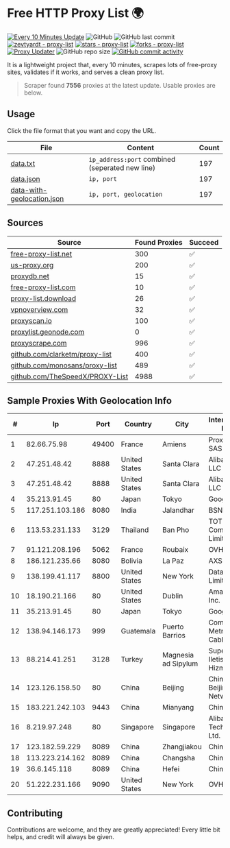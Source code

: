 
# Free HTTP Proxy List 🌍

[![Every 10 Minutes Update](https://github.com/mertguvencli/http-proxy-list/actions/workflows/main.yml/badge.svg?branch=main)](https://github.com/mertguvencli/http-proxy-list/actions/workflows/main.yml)
![GitHub](https://img.shields.io/github/license/mertguvencli/http-proxy-list)
![GitHub last commit](https://img.shields.io/github/last-commit/mertguvencli/http-proxy-list)
[![zevtyardt - proxy-list](https://img.shields.io/static/v1?label=zevtyardt&message=proxy-list&color=blue&logo=github)](https://github.com/zevtyardt/proxy-list "Go to GitHub repo")
[![stars - proxy-list](https://img.shields.io/github/stars/zevtyardt/proxy-list?style=social)](https://github.com/zevtyardt/proxy-list)
[![forks - proxy-list](https://img.shields.io/github/forks/zevtyardt/proxy-list?style=social)](https://github.com/zevtyardt/proxy-list)
[![Proxy Updater](https://github.com/zevtyardt/proxy-list/workflows/Proxy%20Updater/badge.svg)](https://github.com/zevtyardt/proxy-list/actions?query=workflow:"Proxy+Updater")
![GitHub repo size](https://img.shields.io/github/repo-size/zevtyardt/proxy-list)
[![GitHub commit activity](https://img.shields.io/github/commit-activity/m/zevtyardt/proxy-list?logo=commits)](https://github.com/zevtyardt/proxy-list/commits/main)

It is a lightweight project that, every 10 minutes, scrapes lots of free-proxy sites, validates if it works, and serves a clean proxy list.

> Scraper found **7556** proxies at the latest update. Usable proxies are below.

## Usage

Click the file format that you want and copy the URL.

|File|Content|Count|
|----|-------|-----|
|[data.txt](https://raw.githubusercontent.com/mertguvencli/http-proxy-list/main/proxy-list/data.txt)|`ip_address:port` combined (seperated new line)|197|
|[data.json](https://raw.githubusercontent.com/mertguvencli/http-proxy-list/main/proxy-list/data.json)|`ip, port`|197|
|[data-with-geolocation.json](https://raw.githubusercontent.com/mertguvencli/http-proxy-list/main/proxy-list/data-with-geolocation.json)|`ip, port, geolocation`|197|

## Sources

|Source|Found Proxies|Succeed|
|------|-------------|-------|
|[free-proxy-list.net](https://free-proxy-list.net)|300|✅|
|[us-proxy.org](https://www.us-proxy.org)|200|✅|
|[proxydb.net](http://proxydb.net)|15|✅|
|[free-proxy-list.com](https://free-proxy-list.com/?page=&port=&type%5B%5D=http&type%5B%5D=https&up_time=0&search=Search)|10|✅|
|[proxy-list.download](https://www.proxy-list.download/HTTP)|26|✅|
|[vpnoverview.com](https://vpnoverview.com/privacy/anonymous-browsing/free-proxy-servers)|32|✅|
|[proxyscan.io](https://www.proxyscan.io)|100|✅|
|[proxylist.geonode.com](https://proxylist.geonode.com/api/proxy-list?limit=300&page=1&sort_by=lastChecked&sort_type=desc&protocols=http,https)|0|✅|
|[proxyscrape.com](https://api.proxyscrape.com/v2/?request=displayproxies&protocol=http&timeout=10000&country=all&ssl=all&anonymity=all)|996|✅|
|[github.com/clarketm/proxy-list](https://raw.githubusercontent.com/clarketm/proxy-list/master/proxy-list-raw.txt)|400|✅|
|[github.com/monosans/proxy-list](https://raw.githubusercontent.com/monosans/proxy-list/main/proxies/http.txt)|489|✅|
|[github.com/TheSpeedX/PROXY-List](https://raw.githubusercontent.com/TheSpeedX/PROXY-List/master/http.txt)|4988|✅|


## Sample Proxies With Geolocation Info

|#|Ip|Port|Country|City|Internet Service Provider|
|-|--|----|-------|----|-------------------------|
|1|82.66.75.98|49400|France|Amiens|Proxad / Free SAS|
|2|47.251.48.42|8888|United States|Santa Clara|Alibaba.com LLC|
|3|47.251.48.42|8888|United States|Santa Clara|Alibaba.com LLC|
|4|35.213.91.45|80|Japan|Tokyo|Google LLC|
|5|117.251.103.186|8080|India|Jalandhar|BSNL Internet|
|6|113.53.231.133|3129|Thailand|Ban Pho|TOT Public Company Limited|
|7|91.121.208.196|5062|France|Roubaix|OVH SAS|
|8|186.121.235.66|8080|Bolivia|La Paz|AXS Bolivia S. A.|
|9|138.199.41.117|8800|United States|New York|Datacamp Limited|
|10|18.190.21.166|80|United States|Dublin|Amazon.com, Inc.|
|11|35.213.91.45|80|Japan|Tokyo|Google LLC|
|12|138.94.146.173|999|Guatemala|Puerto Barrios|Comunicaciones Metropolitanas Cablecolor|
|13|88.214.41.251|3128|Turkey|Magnesia ad Sipylum|Superonline Iletisim Hizmetleri A.S.|
|14|123.126.158.50|80|China|Beijing|China Unicom Beijing Province Network|
|15|183.221.242.103|9443|China|Mianyang|China Mobile|
|16|8.219.97.248|80|Singapore|Singapore|Alibaba (US) Technology Co., Ltd.|
|17|123.182.59.229|8089|China|Zhangjiakou|Chinanet|
|18|113.223.214.162|8089|China|Changsha|Chinanet|
|19|36.6.145.118|8089|China|Hefei|Chinanet|
|20|51.222.231.166|9090|United States|New York|OVH Hosting|



## Contributing

Contributions are welcome, and they are greatly appreciated! Every
little bit helps, and credit will always be given.

